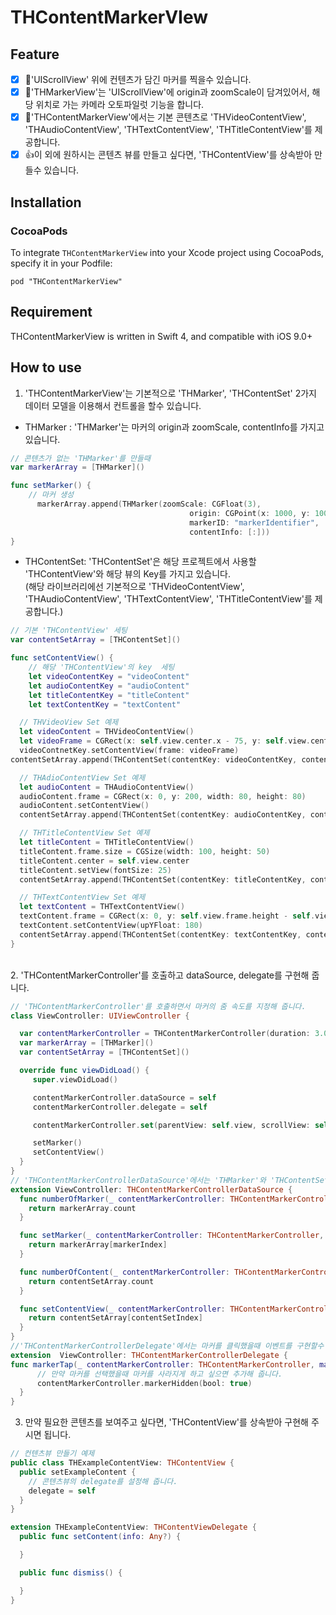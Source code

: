 # THContentMarkerVIew

## Feature
- [x] 📄'UIScrollView' 위에 컨텐츠가 담긴 마커를 찍을수 있습니다.
- [x] 🛫'THMarkerView'는 'UIScrollView'에 origin과  zoomScale이 담겨있어서, 해당 위치로 가는 카메라 오토파일럿 기능을 합니다.
- [x] 🎥'THContentMarkerView'에서는 기본 콘텐츠로 'THVideoContentView', 'THAudioContentView', 'THTextContentView', 'THTitleContentView'를 제공합니다.
- [x] 👍이 외에 원하시는 콘텐츠 뷰를 만들고 싶다면, 'THContentView'를 상속받아 만들수 있습니다.

## Installation

### CocoaPods

To integrate ```THContentMarkerView``` into your Xcode project using CocoaPods, specify it in your Podfile:

```
pod "THContentMarkerView"
```

## Requirement

THContentMarkerView is written in Swift 4, and compatible with iOS 9.0+

## How to use

1. 'THContentMarkerView'는 기본적으로 'THMarker', 'THContentSet' 2가지 데이터 모델을 이용해서 컨트롤을 할수 있습니다.

  - THMarker : 'THMarker'는 마커의 origin과 zoomScale, contentInfo를 가지고 있습니다.

  ```Swift
  // 콘텐츠가 없는 'THMarker'를 만들때
  var markerArray = [THMarker]()

  func setMarker() {
      // 마커 생성
        markerArray.append(THMarker(zoomScale: CGFloat(3),
                                          origin: CGPoint(x: 1000, y: 1000),
                                          markerID: "markerIdentifier",
                                          contentInfo: [:]))
  }
  ```

  - THContentSet: 'THContentSet'은 해당 프로젝트에서 사용할 'THContentView'와 해당 뷰의 Key를 가지고 있습니다. <br>
  (해당 라이브러리에선 기본적으로  'THVideoContentView', 'THAudioContentView', 'THTextContentView', 'THTitleContentView'를 제공합니다.)

  ```Swift
  // 기본 'THContentView' 세팅
  var contentSetArray = [THContentSet]()

  func setContentView() {
      // 해당 'THContentView'의 key  세팅
      let videoContentKey = "videoContent"
      let audioContentKey = "audioContent"
      let titleContentKey = "titleContent"
      let textContentKey = "textContent"

    // THVideoView Set 예제
    let videoContent = THVideoContentView()
    let videoFrame = CGRect(x: self.view.center.x - 75, y: self.view.center.y + 80, width: 150, height: 100)
    videoContnetKey.setContentView(frame: videoFrame)
  contentSetArray.append(THContentSet(contentKey: videoContentKey, contentView: videoContent))

    // THAdioContentView Set 예제
    let audioContent = THAudioContentView()
    audioContent.frame = CGRect(x: 0, y: 200, width: 80, height: 80)
    audioContent.setContentView()
    contentSetArray.append(THContentSet(contentKey: audioContentKey, contentView: audioContent))

    // THTitleContentView Set 예제
    let titleContent = THTitleContentView()
    titleContent.frame.size = CGSize(width: 100, height: 50)
    titleContent.center = self.view.center
    titleContent.setView(fontSize: 25)
    contentSetArray.append(THContentSet(contentKey: titleContentKey, contentView: titleContent))

    // THTextContentView Set 예제
    let textContent = THTextContentView()
    textContent.frame = CGRect(x: 0, y: self.view.frame.height - self.view.frame.height*(1/5),  width: self.view.frame.width, height: self.view.frame.height*(1/5))
    textContent.setContentView(upYFloat: 180)
    contentSetArray.append(THContentSet(contentKey: textContentKey, contentView: textContent))
  }
  ```
<br>
2. 'THContentMarkerController'를 호출하고 dataSource, delegate를 구현해 줍니다.

  ```swift
  // 'THContentMarkerController'를 호출하면서 마커의 줌 속도를 지정해 줍니다.
  class ViewController: UIViewController {

    var contentMarkerController = THContentMarkerController(duration: 3.0, delay: 0.0, initialSpringVelocity: 0.66)
    var markerArray = [THMarker]()
    var contentSetArray = [THContentSet]()

    override func viewDidLoad() {
       super.viewDidLoad()

       contentMarkerController.dataSource = self
       contentMarkerController.delegate = self

       contentMarkerController.set(parentView: self.view, scrollView: self.scrollView)

       setMarker()
       setContentView()
    }
 }
 // 'THContentMarkerControllerDataSource'에서는 'THMarker'와 'THContentSet'을 반환해 줍니다.
 extension ViewController: THContentMarkerControllerDataSource {
    func numberOfMarker(_ contentMarkerController: THContentMarkerController) -> Int {
      return markerArray.count
    }

    func setMarker(_ contentMarkerController: THContentMarkerController, markerIndex: Int) -> THMarker {
      return markerArray[markerIndex]
    }

    func numberOfContent(_ contentMarkerController: THContentMarkerController) -> Int {
      return contentSetArray.count
    }

    func setContentView(_ contentMarkerController: THContentMarkerController, contentSetIndex: Int) -> THContentSet {
      return contentSetArray[contentSetIndex]
    }
}
//'THContentMarkerControllerDelegate'에서는 마커를 클릭했을때 이벤트를 구현할수 있습니다.
extension  ViewController: THContentMarkerControllerDelegate {
  func markerTap(_ contentMarkerController: THContentMarkerController, markerView: THMarkerView) {
        // 만약 마커를 선택했을때 마커를 사라지게 하고 싶으면 추가해 줍니다.
        contentMarkerController.markerHidden(bool: true)
    }
}
```

3. 만약 필요한 콘텐츠를 보여주고 싶다면, 'THContentView'를 상속받아 구현해 주시면 됩니다.

```Swift
// 컨텐츠뷰 만들기 예제
public class THExampleContentView: THContentView {
  public setExampleContent {
    // 콘텐츠뷰의 delegate를 설정해 줍니다.
    delegate = self
  }
}

extension THExampleContentView: THContentViewDelegate {
  public func setContent(info: Any?) {

  }

  public func dismiss() {

  }
}
```
